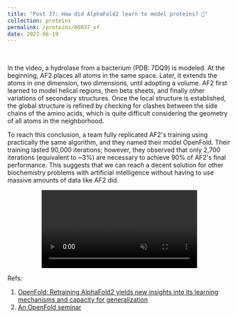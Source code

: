 ```yaml
---
title: "Post 37: How did AlphaFold2 learn to model proteins? 🤔"
collection: proteins
permalink: /proteins/00037_of
date: 2023-06-19
---
```


&nbsp;


In the video, a hydrolase from a bacterium (PDB: 7DQ9) is modeled. At the beginning, AF2 places all atoms in the same space. Later, it extends the atoms in one dimension, two dimensions, until adopting a volume. AF2 first learned to model helical regions, then beta sheets, and finally other variations of secondary structures. Once the local structure is established, the global structure is refined by checking for clashes between the side chains of the amino acids, which is quite difficult considering the geometry of all atoms in the neighborhood.

To reach this conclusion, a team fully replicated AF2's training using practically the same algorithm, and they named their model OpenFold. Their training lasted 90,000 iterations; however, they observed that only 2,700 iterations (equivalent to ~3%) are necessary to achieve 90% of AF2's final performance. This suggests that we can reach a decent solution for other biochemistry problems with artificial intelligence without having to use massive amounts of data like AF2 did.  

<div>
<center>
<video width="350" autoplay="autoplay" loop="true" controls muted>
  <source src="/images/proteins/00036_of.mp4" type="video/mp4">
  Your browser does not support the video tag.
</video>
</center>
</div>

Refs:

1. [OpenFold: Retraining AlphaFold2 yields new insights into its learning mechanisms and capacity for generalization](https://www.biorxiv.org/content/10.1101/2022.11.20.517210v2)
2. [An OpenFold seminar](https://youtu.be/W92xVnUMkU0)


